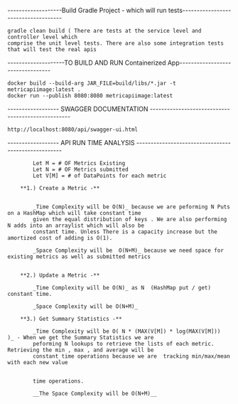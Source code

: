 
-------------------Build Gradle Project - which will run tests------------------------------------

    gradle clean build ( There are tests at the service level and controller level which 
    comprise the unit level tests. There are also some integration tests that will test the real apis

--------------------TO BUILD AND RUN Containerized App---------------------------------
    
    
    docker build --build-arg JAR_FILE=build/libs/*.jar -t metricapiimage:latest .
    docker run --publish 8080:8080 metricapiimage:latest
    
    



------------------ SWAGGER DOCUMENTATION --------------------------------------------------
   
   
    http://localhost:8080/api/swagger-ui.html
    
------------------ API RUN TIME ANALYSIS ----------------------------------------------------

        
            
            Let M = # OF Metrics Existing  
            Let N = # OF Metrics submitted 
            Let V[M] = # of DataPoints for each metric 
        
        **1.) Create a Metric -** 
        
            
            _Time Complexity will be O(N)_ because we are peforming N Puts on a HashMap which will take constant time
            given the equal distribution of keys . We are also performing N adds into an arraylist which will also be
            constant time. Unless There is a capacity increase but the amortized cost of adding is O(1). 
            
            _Space Complexity will be  O(N+M)_ because we need space for existing metrics as well as submitted metrics 
         
        
        **2.) Update a Metric -** 
        
            _Time Complexity will be O(N)_ as N  (HashMap put / get) constant time. 
            
            _Space Complexity will be O(N+M)_
            
        **3.) Get Summary Statistics -**
        
            _Time Complexity will be O( N * (MAX(V[M]) * log(MAX(V[M]))  )_ - When we get the Summary Statistics we are 
            peforming N lookups to retrieve the lists of each metric. Retrieving the min , max , and average will be 
            constant time operations because we are  tracking min/max/mean with each new value
            
            
            time operations.  
            
            __The Space Complexity will be O(N+M)__ 
            
